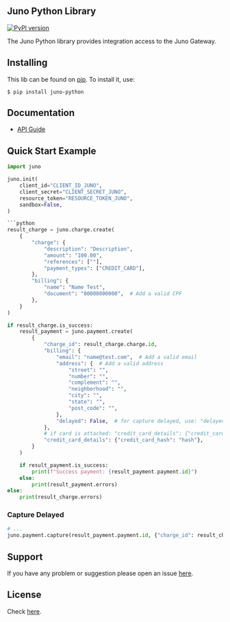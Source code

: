 ## Juno Python Library
[![PyPI version](https://badge.fury.io/py/juno-python.svg)](https://badge.fury.io/py/juno-python)
<!-- [![Build status](https://travis-ci.org/mjr/juno-python.svg?branch=master)](https://secure.travis-ci.org/juno/juno-python) -->
<!-- [![Coverage](https://coveralls.io/repos/mjr/juno-python/badge.svg?branch=master&service=github)](https://coveralls.io/github/mjr/juno-python) -->

The Juno Python library provides integration access to the Juno Gateway.

## Installing

This lib can be found on [pip](https://pypi.python.org/pypi/juno-python). To install it, use:

```
$ pip install juno-python
```

## Documentation

* [API Guide](https://dev.juno.com.br/api/)

## Quick Start Example

```python
import juno

juno.init(
    client_id="CLIENT_ID_JUNO",
    client_secret="CLIENT_SECRET_JUNO",
    resource_token="RESOURCE_TOKEN_JUNO",
    sandbox=False,
)

```python
result_charge = juno.charge.create(
    {
        "charge": {
            "description": "Description",
            "amount": "100.00",
            "references": [""],
            "payment_types": ["CREDIT_CARD"],
        },
        "billing": {
            "name": "Name Test",
            "document": "00000000000",  # Add a valid CPF
        },
    }
)

if result_charge.is_success:
    result_payment = juno.payment.create(
        {
            "charge_id": result_charge.charge.id,
            "billing": {
                "email": "name@test.com",  # Add a valid email
                "address": {  # Add a valid address
                    "street": "",
                    "number": "",
                    "complement": "",
                    "neighborhood": "",
                    "city": "",
                    "state": "",
                    "post_code": "",
                },
                "delayed": False,  # for capture delayed, use: "delayed": True
            },
            # if card is attached: "credit_card_details": {"credit_card_id": "id"}
            "credit_card_details": {"credit_card_hash": "hash"},
        }
    )

    if result_payment.is_success:
        print(f"Success payment: {result_payment.payment.id}")
    else:
        print(result_payment.errors)
else:
    print(result_charge.errors)
```

### Capture Delayed
```python
# ...
juno.payment.capture(result_payment.payment.id, {"charge_id": result_charge.charge.id, "amount": "100.00"})
```

## Support
If you have any problem or suggestion please open an issue [here](https://github.com/mjr/juno-python/issues).

## License

Check [here](LICENSE).
